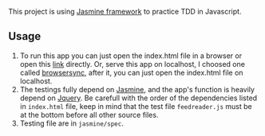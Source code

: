 This project is using [Jasmine framework](https://jasmine.github.io/) to practice TDD in Javascript.

## Usage

1. To run this app you can just open the index.html file in a browser or open this [link](https://mogen2014.github.io/Udacity-course/assn-feedreader/) directly. Or, serve this app on localhost, I choosed one called [browsersync](https://www.browsersync.io/), after it, you can just open the index.html file on localhost.
2. The testings fully depend on [Jasmine](https://jasmine.github.io/), and the app's function is heavily depend on [Jquery](https://jquery.com). Be carefull with the order of the dependencies listed in `index.html` file, keep in mind that the test file `feedreader.js` must be at the bottom before all other source files.
3. Testing file are in `jasmine/spec`.